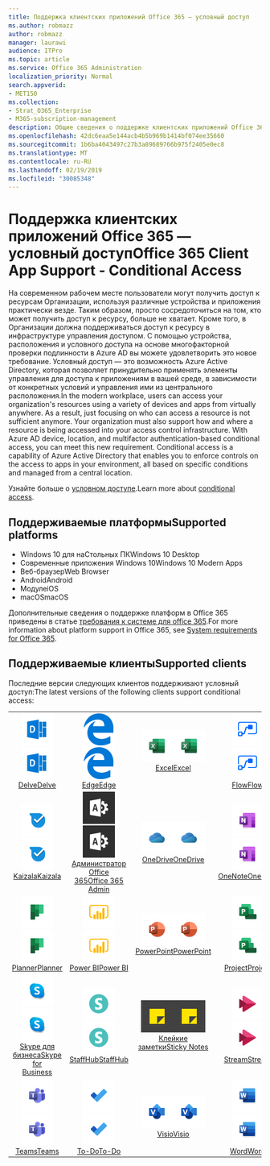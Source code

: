 ```yaml
---
title: Поддержка клиентских приложений Office 365 — условный доступ
ms.author: robmazz
author: robmazz
manager: laurawi
audience: ITPro
ms.topic: article
ms.service: Office 365 Administration
localization_priority: Normal
search.appverid:
- MET150
ms.collection:
- Strat_O365_Enterprise
- M365-subscription-management
description: Общие сведения о поддержке клиентских приложений Office 365 для условного доступа
ms.openlocfilehash: 42dc6eaa5e144acb4b5b969b1414bf074ee35660
ms.sourcegitcommit: 1b6ba4043497c27b3a89689766b975f2405e0ec8
ms.translationtype: MT
ms.contentlocale: ru-RU
ms.lasthandoff: 02/19/2019
ms.locfileid: "30085348"
---
```

# <a name="office-365-client-app-support---conditional-access"></a><span data-ttu-id="d0f94-103">Поддержка клиентских приложений Office 365 — условный доступ</span><span class="sxs-lookup"><span data-stu-id="d0f94-103">Office 365 Client App Support - Conditional Access</span></span>

<span data-ttu-id="d0f94-p101">На современном рабочем месте пользователи могут получить доступ к ресурсам Организации, используя различные устройства и приложения практически везде. Таким образом, просто сосредоточиться на том, кто может получить доступ к ресурсу, больше не хватает. Кроме того, в Организации должна поддерживаться доступ к ресурсу в инфраструктуре управления доступом. С помощью устройства, расположения и условного доступа на основе многофакторной проверки подлинности в Azure AD вы можете удовлетворить это новое требование. Условный доступ — это возможность Azure Active Directory, которая позволяет принудительно применять элементы управления для доступа к приложениям в вашей среде, в зависимости от конкретных условий и управления ими из центрального расположения.</span><span class="sxs-lookup"><span data-stu-id="d0f94-p101">In the modern workplace, users can access your organization's resources using a variety of devices and apps from virtually anywhere. As a result, just focusing on who can access a resource is not sufficient anymore. Your organization must also support how and where a resource is being accessed into your access control infrastructure. With Azure AD device, location, and multifactor authentication-based conditional access, you can meet this new requirement. Conditional access is a capability of Azure Active Directory that enables you to enforce controls on the access to apps in your environment, all based on specific conditions and managed from a central location.</span></span> 

<span data-ttu-id="d0f94-109">Узнайте больше о [условном доступе](https://docs.microsoft.com/azure/active-directory/conditional-access/).</span><span class="sxs-lookup"><span data-stu-id="d0f94-109">Learn more about [conditional access](https://docs.microsoft.com/azure/active-directory/conditional-access/).</span></span>

## <a name="supported-platforms"></a><span data-ttu-id="d0f94-110">Поддерживаемые платформы</span><span class="sxs-lookup"><span data-stu-id="d0f94-110">Supported platforms</span></span>

 - <span data-ttu-id="d0f94-111">Windows 10 для наСтольных ПК</span><span class="sxs-lookup"><span data-stu-id="d0f94-111">Windows 10 Desktop</span></span>
 - <span data-ttu-id="d0f94-112">Современные приложения Windows 10</span><span class="sxs-lookup"><span data-stu-id="d0f94-112">Windows 10 Modern Apps</span></span>
 - <span data-ttu-id="d0f94-113">Веб-браузер</span><span class="sxs-lookup"><span data-stu-id="d0f94-113">Web Browser</span></span>
 - <span data-ttu-id="d0f94-114">Android</span><span class="sxs-lookup"><span data-stu-id="d0f94-114">Android</span></span>
 - <span data-ttu-id="d0f94-115">Модуле</span><span class="sxs-lookup"><span data-stu-id="d0f94-115">iOS</span></span>
 - <span data-ttu-id="d0f94-116">macOS</span><span class="sxs-lookup"><span data-stu-id="d0f94-116">macOS</span></span>

<span data-ttu-id="d0f94-117">Дополнительные сведения о поддержке платформ в Office 365 приведены в статье [требования к системе для office 365](https://products.office.com/office-system-requirements).</span><span class="sxs-lookup"><span data-stu-id="d0f94-117">For more information about platform support in Office 365, see [System requirements for Office 365](https://products.office.com/office-system-requirements).</span></span>

## <a name="supported-clients"></a><span data-ttu-id="d0f94-118">Поддерживаемые клиенты</span><span class="sxs-lookup"><span data-stu-id="d0f94-118">Supported clients</span></span>

<span data-ttu-id="d0f94-119">Последние версии следующих клиентов поддерживают условный доступ:</span><span class="sxs-lookup"><span data-stu-id="d0f94-119">The latest versions of the following clients support conditional access:</span></span>

| | | | | | |
|:---:|:---:|:---:|:---:|:---:|:---:|
| <span data-ttu-id="d0f94-120">![Значок delve](media/o365-delve-64x64.png)</span><span class="sxs-lookup"><span data-stu-id="d0f94-120">![Delve icon](media/o365-delve-64x64.png)</span></span> <br> [<span data-ttu-id="d0f94-121">Delve</span><span class="sxs-lookup"><span data-stu-id="d0f94-121">Delve</span></span>](https://products.office.com/business/intelligent-search) | <span data-ttu-id="d0f94-122">![Значок поГраничного сервера](media/o365-edge-64x64.png)</span><span class="sxs-lookup"><span data-stu-id="d0f94-122">![Edge icon](media/o365-edge-64x64.png)</span></span> <br> [<span data-ttu-id="d0f94-123">Edge</span><span class="sxs-lookup"><span data-stu-id="d0f94-123">Edge</span></span>](https://www.microsoft.com/windows/microsoft-edge) | <span data-ttu-id="d0f94-124">![Значок Excel](media/o365-excel-64x64.png)</span><span class="sxs-lookup"><span data-stu-id="d0f94-124">![Excel icon](media/o365-excel-64x64.png)</span></span> <br> [<span data-ttu-id="d0f94-125">Excel</span><span class="sxs-lookup"><span data-stu-id="d0f94-125">Excel</span></span>](https://products.office.com/excel) | <span data-ttu-id="d0f94-126">![Значок "Flow"](media/o365-flow-64x64.png)</span><span class="sxs-lookup"><span data-stu-id="d0f94-126">![Flow icon](media/o365-flow-64x64.png)</span></span> <br> [<span data-ttu-id="d0f94-127">Flow</span><span class="sxs-lookup"><span data-stu-id="d0f94-127">Flow</span></span>](https://flow.microsoft.com) | <span data-ttu-id="d0f94-128">![Значок форм](media/o365-forms-64x64.png)</span><span class="sxs-lookup"><span data-stu-id="d0f94-128">![Forms icon](media/o365-forms-64x64.png)</span></span> <br> [<span data-ttu-id="d0f94-129">формы;</span><span class="sxs-lookup"><span data-stu-id="d0f94-129">Forms</span></span>](https://flow.microsoft.com/connectors/shared_microsoftforms/microsoft-forms/) |
| <span data-ttu-id="d0f94-130">![Значок Kaizala](media/o365-kaizala-64x64.png)</span><span class="sxs-lookup"><span data-stu-id="d0f94-130">![Kaizala icon](media/o365-kaizala-64x64.png)</span></span> <br> [<span data-ttu-id="d0f94-131">Kaizala</span><span class="sxs-lookup"><span data-stu-id="d0f94-131">Kaizala</span></span>](https://products.office.com/en/business/microsoft-kaizala) | <span data-ttu-id="d0f94-132">![Значок администратора Office 365](media/o365-o365admin-64x64.png)</span><span class="sxs-lookup"><span data-stu-id="d0f94-132">![Office 365 Admin icon](media/o365-o365admin-64x64.png)</span></span> <br> [<span data-ttu-id="d0f94-133">Администратор Office <br> 365</span><span class="sxs-lookup"><span data-stu-id="d0f94-133">Office 365 <br> Admin</span></span>](https://products.office.com/business/manage-office-365-admin-app) | <span data-ttu-id="d0f94-134">![Значок OneDrive для бизнеса](media/o365-OneDrive-64x64.png)</span><span class="sxs-lookup"><span data-stu-id="d0f94-134">![OneDrive for Business icon](media/o365-OneDrive-64x64.png)</span></span> <br> [<span data-ttu-id="d0f94-135">OneDrive</span><span class="sxs-lookup"><span data-stu-id="d0f94-135">OneDrive</span></span>](https://products.office.com/onedrive-for-business/online-cloud-storage) | <span data-ttu-id="d0f94-136">![Значок OneNote](media/o365-OneNote-64x64.png)</span><span class="sxs-lookup"><span data-stu-id="d0f94-136">![OneNote icon](media/o365-OneNote-64x64.png)</span></span> <br> [<span data-ttu-id="d0f94-137">OneNote</span><span class="sxs-lookup"><span data-stu-id="d0f94-137">OneNote</span></span>](https://products.office.com/onenote) | <span data-ttu-id="d0f94-138">![Значок Outlook](media/o365-outlook-64x64.png)</span><span class="sxs-lookup"><span data-stu-id="d0f94-138">![Outlook icon](media/o365-outlook-64x64.png)</span></span> <br> [<span data-ttu-id="d0f94-139">Outlook</span><span class="sxs-lookup"><span data-stu-id="d0f94-139">Outlook</span></span>](https://products.office.com/outlook) |
| <span data-ttu-id="d0f94-140">![Значок планировщика](media/o365-planner-64x64.png)</span><span class="sxs-lookup"><span data-stu-id="d0f94-140">![Planner icon](media/o365-planner-64x64.png)</span></span> <br> [<span data-ttu-id="d0f94-141">Planner</span><span class="sxs-lookup"><span data-stu-id="d0f94-141">Planner</span></span>](https://products.office.com/business/task-management-software) | <span data-ttu-id="d0f94-142">![Значок PowerBI](media/o365-powerbi-64x64.png)</span><span class="sxs-lookup"><span data-stu-id="d0f94-142">![PowerBI icon](media/o365-powerbi-64x64.png)</span></span> <br> [<span data-ttu-id="d0f94-143">Power BI</span><span class="sxs-lookup"><span data-stu-id="d0f94-143">Power BI</span></span>](https://powerbi.microsoft.com) | <span data-ttu-id="d0f94-144">![Значок PowerPoint](media/o365-powerpoint-64x64.png)</span><span class="sxs-lookup"><span data-stu-id="d0f94-144">![PowerPoint icon](media/o365-powerpoint-64x64.png)</span></span> <br> [<span data-ttu-id="d0f94-145">PowerPoint</span><span class="sxs-lookup"><span data-stu-id="d0f94-145">PowerPoint</span></span>](https://products.office.com/powerpoint) | <span data-ttu-id="d0f94-146">![Значок проекта](media/o365-project-64x64.png)</span><span class="sxs-lookup"><span data-stu-id="d0f94-146">![Project icon](media/o365-project-64x64.png)</span></span> <br> [<span data-ttu-id="d0f94-147">Project</span><span class="sxs-lookup"><span data-stu-id="d0f94-147">Project</span></span>](https://products.office.com/project) | <span data-ttu-id="d0f94-148">![Значок SharePoint](media/o365-sharepoint-64x64.png)</span><span class="sxs-lookup"><span data-stu-id="d0f94-148">![SharePoint icon](media/o365-sharepoint-64x64.png)</span></span> <br> [<span data-ttu-id="d0f94-149">SharePoint</span><span class="sxs-lookup"><span data-stu-id="d0f94-149">Sharepoint</span></span>](https://products.office.com/sharepoint) 
| <span data-ttu-id="d0f94-150">![Значок Skype для бизнеса](media/o365-skypeforbusiness-64x64.png)</span><span class="sxs-lookup"><span data-stu-id="d0f94-150">![Skype for Business icon](media/o365-skypeforbusiness-64x64.png)</span></span> <br> [<span data-ttu-id="d0f94-151">Skype для <br> бизнеса</span><span class="sxs-lookup"><span data-stu-id="d0f94-151">Skype for <br> Business</span></span>](https://www.skype.com/business/) | <span data-ttu-id="d0f94-152">![Значок StaffHub](media/o365-staffhub-64x64.png)</span><span class="sxs-lookup"><span data-stu-id="d0f94-152">![StaffHub icon](media/o365-staffhub-64x64.png)</span></span> <br> [<span data-ttu-id="d0f94-153">StaffHub</span><span class="sxs-lookup"><span data-stu-id="d0f94-153">StaffHub</span></span>](https://products.office.com/microsoft-staffhub/staff-scheduling-software) | <span data-ttu-id="d0f94-154">![Значок клейких заМеток](media/o365-stickynotes-64x64.png)</span><span class="sxs-lookup"><span data-stu-id="d0f94-154">![Sticky Notes icon](media/o365-stickynotes-64x64.png)</span></span> <br> [<span data-ttu-id="d0f94-155">Клейкие заметки</span><span class="sxs-lookup"><span data-stu-id="d0f94-155">Sticky Notes</span></span>](https://www.microsoft.com/p/microsoft-sticky-notes/9nblggh4qghw) | <span data-ttu-id="d0f94-156">![Значок потока](media/o365-stream-64x64.png)</span><span class="sxs-lookup"><span data-stu-id="d0f94-156">![Stream icon](media/o365-stream-64x64.png)</span></span> <br> [<span data-ttu-id="d0f94-157">Stream</span><span class="sxs-lookup"><span data-stu-id="d0f94-157">Stream</span></span>](https://stream.microsoft.com) | <span data-ttu-id="d0f94-158">![Значок Sway](media/o365-sway-64x64.png)</span><span class="sxs-lookup"><span data-stu-id="d0f94-158">![Sway icon](media/o365-sway-64x64.png)</span></span> <br> [<span data-ttu-id="d0f94-159">Sway</span><span class="sxs-lookup"><span data-stu-id="d0f94-159">Sway</span></span>](https://sway.com) 
| <span data-ttu-id="d0f94-160">![Значок рабочих групп](media/o365-teams-64x64.png)</span><span class="sxs-lookup"><span data-stu-id="d0f94-160">![Teams icon](media/o365-teams-64x64.png)</span></span> <br> [<span data-ttu-id="d0f94-161">Teams</span><span class="sxs-lookup"><span data-stu-id="d0f94-161">Teams</span></span>](https://products.office.com/microsoft-teams/group-chat-software) | <span data-ttu-id="d0f94-162">![Значок дел](media/o365-todo-64x64.png)</span><span class="sxs-lookup"><span data-stu-id="d0f94-162">![To-Do icon](media/o365-todo-64x64.png)</span></span> <br> [<span data-ttu-id="d0f94-163">To-Do</span><span class="sxs-lookup"><span data-stu-id="d0f94-163">To-Do</span></span>](https://todo.microsoft.com) | <span data-ttu-id="d0f94-164">![Значок Visio](media/o365-visio-64x64.png)</span><span class="sxs-lookup"><span data-stu-id="d0f94-164">![Visio icon](media/o365-visio-64x64.png)</span></span> <br> [<span data-ttu-id="d0f94-165">Visio</span><span class="sxs-lookup"><span data-stu-id="d0f94-165">Visio</span></span>](https://products.office.com/visio/flowchart-software) | <span data-ttu-id="d0f94-166">![Значок Word](media/o365-word-64x64.png)</span><span class="sxs-lookup"><span data-stu-id="d0f94-166">![Word icon](media/o365-word-64x64.png)</span></span> <br> [<span data-ttu-id="d0f94-167">Word</span><span class="sxs-lookup"><span data-stu-id="d0f94-167">Word</span></span>](https://products.office.com/word) | <span data-ttu-id="d0f94-168">![Значок Yammer](media/o365-yammer-64x64.png)</span><span class="sxs-lookup"><span data-stu-id="d0f94-168">![Yammer icon](media/o365-yammer-64x64.png)</span></span> <br> [<span data-ttu-id="d0f94-169">Yammer</span><span class="sxs-lookup"><span data-stu-id="d0f94-169">Yammer</span></span>](https://products.office.com/yammer/yammer-overview)